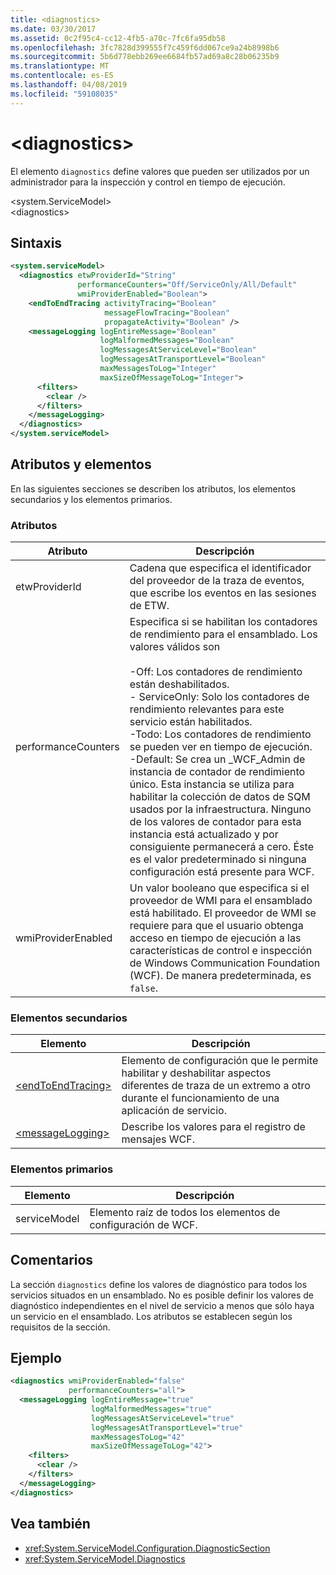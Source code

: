 ```yaml
---
title: <diagnostics>
ms.date: 03/30/2017
ms.assetid: 0c2f95c4-cc12-4fb5-a70c-7fc6fa95db58
ms.openlocfilehash: 3fc7828d399555f7c459f6dd067ce9a24b8998b6
ms.sourcegitcommit: 5b6d778ebb269ee6684fb57ad69a8c28b06235b9
ms.translationtype: MT
ms.contentlocale: es-ES
ms.lasthandoff: 04/08/2019
ms.locfileid: "59108035"
---
```

# <a name="diagnostics"></a>\<diagnostics>
El elemento `diagnostics` define valores que pueden ser utilizados por un administrador para la inspección y control en tiempo de ejecución.  
  
 \<system.ServiceModel>  
\<diagnostics>  
  
## <a name="syntax"></a>Sintaxis  
  
```xml  
<system.serviceModel>
  <diagnostics etwProviderId="String"
               performanceCounters="Off/ServiceOnly/All/Default"
               wmiProviderEnabled="Boolean">
    <endToEndTracing activityTracing="Boolean"
                     messageFlowTracing="Boolean"
                     propagateActivity="Boolean" />
    <messageLogging logEntireMessage="Boolean"
                    logMalformedMessages="Boolean"
                    logMessagesAtServiceLevel="Boolean"
                    logMessagesAtTransportLevel="Boolean"
                    maxMessagesToLog="Integer"
                    maxSizeOfMessageToLog="Integer">
      <filters>
        <clear />
      </filters>
    </messageLogging>
  </diagnostics>
</system.serviceModel>
```  
  
## <a name="attributes-and-elements"></a>Atributos y elementos  
 En las siguientes secciones se describen los atributos, los elementos secundarios y los elementos primarios.  
  
### <a name="attributes"></a>Atributos  
  
|Atributo|Descripción|  
|---------------|-----------------|  
|etwProviderId|Cadena que especifica el identificador del proveedor de la traza de eventos, que escribe los eventos en las sesiones de ETW.|  
|performanceCounters|Especifica si se habilitan los contadores de rendimiento para el ensamblado. Los valores válidos son<br /><br /> -Off: Los contadores de rendimiento están deshabilitados.<br />-   ServiceOnly: Solo los contadores de rendimiento relevantes para este servicio están habilitados.<br />-Todo: Los contadores de rendimiento se pueden ver en tiempo de ejecución.<br />-Default: Se crea un _WCF_Admin de instancia de contador de rendimiento único. Esta instancia se utiliza para habilitar la colección de datos de SQM usados por la infraestructura. Ninguno de los valores de contador para esta instancia está actualizado y por consiguiente permanecerá a cero. Éste es el valor predeterminado si ninguna configuración está presente para WCF.|  
|wmiProviderEnabled|Un valor booleano que especifica si el proveedor de WMI para el ensamblado está habilitado. El proveedor de WMI se requiere para que el usuario obtenga acceso en tiempo de ejecución a las características de control e inspección de Windows Communication Foundation (WCF). De manera predeterminada, es `false`.|  
  
### <a name="child-elements"></a>Elementos secundarios  
  
|Elemento|Descripción|  
|-------------|-----------------|  
|[\<endToEndTracing>](../../../../../docs/framework/configure-apps/file-schema/wcf/endtoendtracing.md)|Elemento de configuración que le permite habilitar y deshabilitar aspectos diferentes de traza de un extremo a otro durante el funcionamiento de una aplicación de servicio.|  
|[\<messageLogging>](../../../../../docs/framework/configure-apps/file-schema/wcf/messagelogging.md)|Describe los valores para el registro de mensajes WCF.|  
  
### <a name="parent-elements"></a>Elementos primarios  
  
|Elemento|Descripción|  
|-------------|-----------------|  
|serviceModel|Elemento raíz de todos los elementos de configuración de WCF.|  
  
## <a name="remarks"></a>Comentarios  
 La sección `diagnostics` define los valores de diagnóstico para todos los servicios situados en un ensamblado. No es posible definir los valores de diagnóstico independientes en el nivel de servicio a menos que sólo haya un servicio en el ensamblado. Los atributos se establecen según los requisitos de la sección.  
  
## <a name="example"></a>Ejemplo  
  
```xml  
<diagnostics wmiProviderEnabled="false"
             performanceCounters="all">
  <messageLogging logEntireMessage="true"
                  logMalformedMessages="true"
                  logMessagesAtServiceLevel="true"
                  logMessagesAtTransportLevel="true"
                  maxMessagesToLog="42"
                  maxSizeOfMessageToLog="42">
    <filters>
      <clear />
    </filters>
  </messageLogging>
</diagnostics>
```  
  
## <a name="see-also"></a>Vea también

- <xref:System.ServiceModel.Configuration.DiagnosticSection>
- <xref:System.ServiceModel.Diagnostics>
